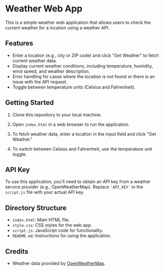 # Weather Web App

This is a simple weather web application that allows users to check the current weather for a location using a weather API.

## Features

- Enter a location (e.g., city or ZIP code) and click "Get Weather" to fetch current weather data.
- Display current weather conditions, including temperature, humidity, wind speed, and weather description.
- Error handling for cases where the location is not found or there is an issue with the API request.
- Toggle between temperature units (Celsius and Fahrenheit).

## Getting Started

1. Clone this repository to your local machine.

2. Open `index.html` in a web browser to run the application.

3. To fetch weather data, enter a location in the input field and click "Get Weather."

4. To switch between Celsius and Fahrenheit, use the temperature unit toggle.

## API Key

To use this application, you'll need to obtain an API key from a weather service provider (e.g., OpenWeatherMap). Replace `'API_KEY'` in the `script.js` file with your actual API key.

## Directory Structure

- `index.html`: Main HTML file.
- `style.css`: CSS styles for the web app.
- `script.js`: JavaScript code for functionality.
- `README.md`: Instructions for using the application.

## Credits

- Weather data provided by [OpenWeatherMap](https://openweathermap.org/).
